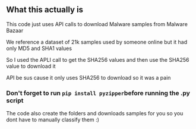 ## What this actually is
This code just uses API calls to download Malware samples from Malware Bazaar 
 
We reference a dataset of 21k samples used by someone online but it had only MD5 and SHA1 values
 
So I used the APLI call to get the SHA256 values and then use the SHA256 value to download it
 
API be sus cause it only uses SHA256 to download so it was a pain

### Don't forget to run ``pip install pyzipper``before running the .py script
 
The code also create the folders and downloads samples for you so you dont have to manually classify them :)